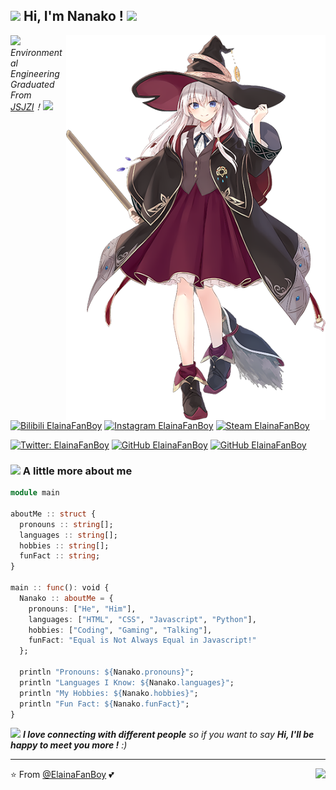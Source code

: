 <h2><img src="https://jsd.cdn.zzko.cn/gh/ElainaFanBoy/picx-images-hosting@master/20230719/1.gif" width="50"> Hi, I'm Nanako ! <img src="https://jsd.cdn.zzko.cn/gh/ElainaFanBoy/picx-images-hosting@master/20230719/1.gif" width="50"></h2>


<img align='right' src="https://raw.githubusercontent.com/ElainaFanBoy/Blog/main/assert/avt.png" width="415">


<p><img src="https://jsd.cdn.zzko.cn/gh/ElainaFanBoy/picx-images-hosting@master/20230719/2.gif" width="30"> <em>Environmental Engineering Graduated From <a href="http://www.jsjzi.edu.cn">JSJZI</a>！<img src="https://jsd.cdn.zzko.cn/gh/ElainaFanBoy/picx-images-hosting@master/20230719/3.gif" width="30"></br>
</em></p>

[![Bilibili ElainaFanBoy](https://img.shields.io/badge/@ElainaFanBoy-f25d8e?style=flat&logo=bilibili&logoColor=white&link=https://space.bilibili.com/21466311)](https://space.bilibili.com/21466311)
[![Instagram ElainaFanBoy](https://img.shields.io/badge/@ElainaFanBoy-purple?style=flat&logo=instagram&logoColor=white&link=https://instagram.com/elainafanboy)](https://instagram.com/elainafanboy)
[![Steam ElainaFanBoy](https://img.shields.io/badge/@ElainaFanBoy-171a21?style=flat&logo=steam&logoColor=white&link=https://steamcommunity.com/id/ElainaFanBoy)](https://steamcommunity.com/id/ElainaFanBoy)


[![Twitter: ElainaFanBoy](https://img.shields.io/badge/@ElainaFanBoy233-1ca0f1?style=flat&logo=twitter&logoColor=white&link=https://twitter.com/ElainaFanBoy233)](https://twitter.com/ElainaFanBoy233)
[![GitHub ElainaFanBoy](https://img.shields.io/github/followers/ElainaFanBoy?label=followers&style=social)](https://github.com/ElainaFanBoy)
[![GitHub ElainaFanBoy](https://img.shields.io/github/stars/ElainaFanBoy?style=social)](https://github.com/ElainaFanBoy)


### <img src="https://jsd.cdn.zzko.cn/gh/ElainaFanBoy/picx-images-hosting@master/20230719/4.gif" width="50"> A little more about me


```Julia
module main

aboutMe :: struct {
  pronouns :: string[];
  languages :: string[];
  hobbies :: string[];
  funFact :: string;
}

main :: func(): void {
  Nanako :: aboutMe = {
    pronouns: ["He", "Him"],
    languages: ["HTML", "CSS", "Javascript", "Python"],
    hobbies: ["Coding", "Gaming", "Talking"],
    funFact: "Equal is Not Always Equal in Javascript!"
  };

  println "Pronouns: ${Nanako.pronouns}";
  println "Languages I Know: ${Nanako.languages}";
  println "My Hobbies: ${Nanako.hobbies}";
  println "Fun Fact: ${Nanako.funFact}";
}
```


<img src="https://jsd.cdn.zzko.cn/gh/ElainaFanBoy/picx-images-hosting@master/20230719/5.gif" width="60"> <em><b>I love connecting with different people</b> so if you want to say <b>Hi, I'll be happy to meet you more !</b> :)</em>


---


⭐️ From [@ElainaFanBoy](https://github.com/ElainaFanBoy) 💕
<img align='right' src="https://komarev.com/ghpvc/?username=ElainaFanBoy&label=Profile+Views&color=3a8755">
